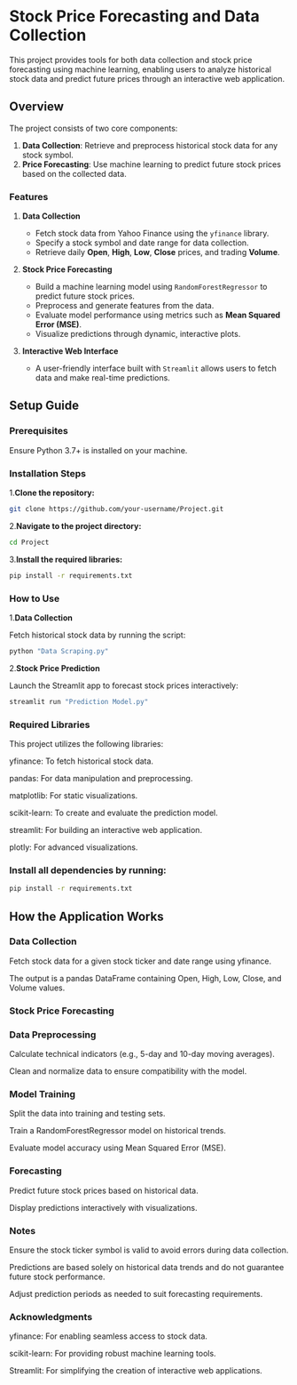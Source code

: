 # **Stock Price Forecasting and Data Collection**

This project provides tools for both data collection and stock price forecasting using machine learning, enabling users to analyze historical stock data and predict future prices through an interactive web application.

## **Overview**

The project consists of two core components:
1. **Data Collection**: Retrieve and preprocess historical stock data for any stock symbol.
2. **Price Forecasting**: Use machine learning to predict future stock prices based on the collected data.

### **Features**

1. **Data Collection**
   - Fetch stock data from Yahoo Finance using the `yfinance` library.
   - Specify a stock symbol and date range for data collection.
   - Retrieve daily **Open**, **High**, **Low**, **Close** prices, and trading **Volume**.

2. **Stock Price Forecasting**
   - Build a machine learning model using `RandomForestRegressor` to predict future stock prices.
   - Preprocess and generate features from the data.
   - Evaluate model performance using metrics such as **Mean Squared Error (MSE)**.
   - Visualize predictions through dynamic, interactive plots.

3. **Interactive Web Interface**
   - A user-friendly interface built with `Streamlit` allows users to fetch data and make real-time predictions.

## **Setup Guide**

### **Prerequisites**

Ensure Python 3.7+ is installed on your machine.

### **Installation Steps**


1.**Clone the repository:**
   
   ```bash
   git clone https://github.com/your-username/Project.git
   ```
2.**Navigate to the project directory:**

```bash
cd Project
```
3.**Install the required libraries:**

```bash
pip install -r requirements.txt
```
### **How to Use**


1.**Data Collection**

Fetch historical stock data by running the script:

```bash
python "Data Scraping.py"
```
2.**Stock Price Prediction**

Launch the Streamlit app to forecast stock prices interactively:

```bash
streamlit run "Prediction Model.py"
```
### **Required Libraries**

This project utilizes the following libraries:

yfinance: To fetch historical stock data.

pandas: For data manipulation and preprocessing.

matplotlib: For static visualizations.

scikit-learn: To create and evaluate the prediction model.

streamlit: For building an interactive web application.

plotly: For advanced visualizations.

### **Install all dependencies by running:**

```bash
pip install -r requirements.txt
```
## **How the Application Works**

### **Data Collection**

Fetch stock data for a given stock ticker and date range using yfinance.

The output is a pandas DataFrame containing Open, High, Low, Close, and Volume values.

### **Stock Price Forecasting**

### **Data Preprocessing**

Calculate technical indicators (e.g., 5-day and 10-day moving averages).

Clean and normalize data to ensure compatibility with the model.

### **Model Training**

Split the data into training and testing sets.

Train a RandomForestRegressor model on historical trends.

Evaluate model accuracy using Mean Squared Error (MSE).

### **Forecasting**

Predict future stock prices based on historical data.

Display predictions interactively with visualizations.

### **Notes**

Ensure the stock ticker symbol is valid to avoid errors during data collection.

Predictions are based solely on historical data trends and do not guarantee future stock performance.

Adjust prediction periods as needed to suit forecasting requirements.

### **Acknowledgments**

yfinance: For enabling seamless access to stock data.

scikit-learn: For providing robust machine learning tools.

Streamlit: For simplifying the creation of interactive web applications.
